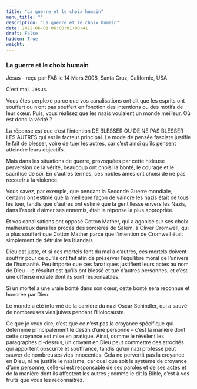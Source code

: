 ```yaml
---
title: "La guerre et le choix humain"
menu_title: ""
description: "La guerre et le choix humain"
date: 2022-06-01 06:00:01+00:41
draft: False
hidden: True
weight:
---
```

### La guerre et le choix humain

Jésus - reçu par FAB le 14 Mars 2008, Santa Cruz, Californie, USA.

C’est moi, Jésus.

Vous êtes perplexe parce que vos canalisations ont dit que les esprits ont souffert ou n’ont pas souffert en fonction des intentions ou des motifs de leur cœur. Puis, vous réalisez que les nazis voulaient un monde meilleur. Où est donc la vérité ?

La réponse est que c’est l’intention DE BLESSER OU DE NE PAS BLESSER LES AUTRES qui est le facteur principal. Le mode de pensée fasciste justifie le fait de blesser, voire de tuer les autres, car c’est ainsi qu’ils pensent atteindre leurs objectifs.

Mais dans les situations de guerre, provoquées par cette hideuse perversion de la vérité, beaucoup ont choisi la bonté, le courage et le sacrifice de soi. En d’autres termes, ces nobles âmes ont choisi de ne pas recourir à la violence.

Vous savez, par exemple, que pendant la Seconde Guerre mondiale, certains ont estimé que la meilleure façon de vaincre les nazis était de tous les tuer, tandis que d’autres ont estimé que la gentillesse envers les Nazis, dans l’esprit d’aimer ses ennemis, était la réponse la plus appropriée.

Et vos canalisations ont opposé Cotton Mather, qui a agonisé sur ses choix malheureux dans les procès des sorcières de Salem, à Oliver Cromwell, qui a plus souffert que Cotton Mather parce que l’intention de Cromwell était simplement de détruire les Irlandais.

Dieu est juste, et si des mortels font du mal à d’autres, ces mortels doivent souffrir pour ce qu’ils ont fait afin de préserver l’équilibre moral de l’univers de l’humanité. Peu importe que ces fanatiques justifient leurs actes au nom de Dieu – le résultat est qu’ils ont blessé et tué d’autres personnes, et c’est une offense morale dont ils sont responsables.

Si un mortel a une vraie bonté dans son cœur, cette bonté sera reconnue et honorée par Dieu.

Le monde a été informé de la carrière du nazi Oscar Schindler, qui a sauvé de nombreuses vies juives pendant l’Holocauste.

Ce que je veux dire, c’est que ce n’est pas la croyance spécifique qui détermine principalement le destin d’une personne – c’est la manière dont cette croyance est mise en pratique. Ainsi, comme le révèlent les paragraphes ci-dessus, un croyant en Dieu peut commettre des atrocités qui apportent obscurité et souffrance, tandis qu’un nazi professé peut sauver de nombreuses vies innocentes. Cela ne pervertit pas la croyance en Dieu, ni ne justifie le nazisme, car quel que soit le système de croyance d’une personne, celle-ci est responsable de ses paroles et de ses actes et de la manière dont ils affectent les autres ; comme le dit la Bible, c’est à vos fruits que vous les reconnaîtrez.

